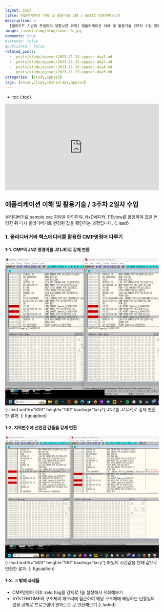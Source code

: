 ```yaml
---
layout: post
title: 에플리케이션 이해 및 활용기술 2日 / SeSAC 성동캠퍼스1기
description: >
  [클라우드 기반의 모빌리티 융합보안 과정] 에플리케이션 이해 및 활용기술 2日차 수업 정리한 내용입니다.
image: /assets/img/blog/cover-3.jpg
comments: true
#sitemap: false
#published : false
related_posts:
  - _posts/study/appsec/2023-11-13-appsec-day1.md
  - _posts/study/appsec/2023-11-15-appsec-day3.md
  - _posts/study/appsec/2023-11-16-appsec-day4.md
  - _posts/study/appsec/2023-11-17-appsec-day5.md 
categories: [study,appsec]
tags: [sesac,cloud,skshieldus,appsec]
---
```

* toc
{:toc}

<style>.embed-container { position: relative; padding-bottom: 56.25%; height: 0; overflow: hidden; max-width: 100%; } .embed-container iframe, .embed-container object, .embed-container embed { position: absolute; top: 0; left: 0; width: 100%; height: 100%; }</style><div class='embed-container'><iframe src='https://www.youtube.com/embed/fvRdbKhlO1w' frameborder='0' allowfullscreen></iframe></div>

## 에플리케이션 이해 및 활용기술 / 3주차 2일자 수업

올리디버거로 sample.exe 파일을 확인하여, HxD에디터, PEview를 활용하여 값을 변경한 뒤 다시 올리디버거로 변경된 값을 확인하는 과정입니다.
{:.lead}

### 1. 올리디버거와 헥스에디터를 활용한 CMP명령어 다루기

#### 1-1. CMP의 JNZ 명령어를 JZ(JE)로 강제 변환

![appsec-4.png](/assets/img/docs/appsec/appsec-4.png){:.lead width="800" height="100" loading="lazy"}
JNZ를 JZ(JE)로 강제 변환한 결과.
{:.figcaption}

#### 1-2. 지역변수에 선언된 값들을 강제 변환

![appsec-5.png](/assets/img/docs/appsec/appsec-5.png){:.lead width="800" height="100" loading="lazy"}
파일의 시간값을 현재 값으로 변환한 결과.
{:.figcaption}

#### 1-3. 그 밖에 과제들

- CMP명령어 이후 zelo flag를 강제로 1을 설정해서 우회해보기
- SYSTEMTIME의 구조체의 메모리에 접근하여 해당 구조체에 해당하는 년월일의 값을 강제로 프로그램이 원하는으 로 반환해보기
{:.faded}